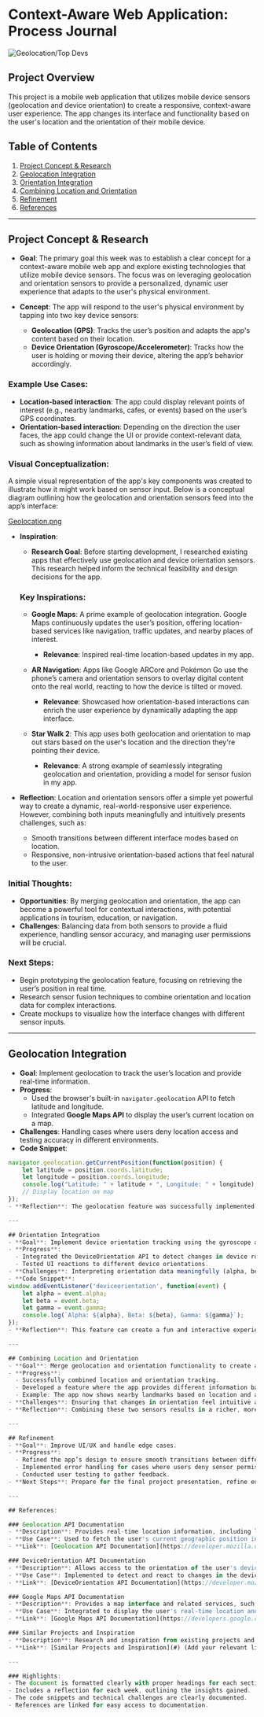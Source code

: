 # Context-Aware Web Application: Process Journal

<img src="https://topdevs.org//storage/pictures/0e/b5/0eb534c148ba1f84fdbb4ee629b90d57e2b603e89dd5e5403b8f0a45cf5cf624.5ff30c64.146ab620.jpeg" alt="Geolocation/Top Devs">

## Project Overview
This project is a mobile web application that utilizes mobile device sensors (geolocation and device orientation) to create a responsive, context-aware user experience. The app changes its interface and functionality based on the user's location and the orientation of their mobile device.

## Table of Contents
1. [Project Concept & Research](#project-concept--research)
2. [Geolocation Integration](#geolocation-integration)
3. [Orientation Integration](#orientation-integration)
4. [Combining Location and Orientation](#combining-location-and-orientation)
5. [Refinement](#refinement)
6. [References](#references)

---

## Project Concept & Research

- **Goal**: 
  The primary goal this week was to establish a clear concept for a context-aware mobile web app and explore existing technologies that utilize mobile device sensors. The focus was on leveraging geolocation and orientation sensors to provide a personalized, dynamic user experience that adapts to the user's physical environment.

- **Concept**: 
  The app will respond to the user's physical environment by tapping into two key device sensors:
  - **Geolocation (GPS)**: Tracks the user’s position and adapts the app's content based on their location.
  - **Device Orientation (Gyroscope/Accelerometer)**: Tracks how the user is holding or moving their device, altering the app’s behavior accordingly.

### Example Use Cases:
- **Location-based interaction**: The app could display relevant points of interest (e.g., nearby landmarks, cafes, or events) based on the user’s GPS coordinates.
- **Orientation-based interaction**: Depending on the direction the user faces, the app could change the UI or provide context-relevant data, such as showing information about landmarks in the user’s field of view.

### Visual Conceptualization:
A simple visual representation of the app's key components was created to illustrate how it might work based on sensor input. Below is a conceptual diagram outlining how the geolocation and orientation sensors feed into the app’s interface:

[Geolocation.png](https://postimg.cc/w1qSsFbh)

- **Inspiration**: 
  - **Research Goal**: Before starting development, I researched existing apps that effectively use geolocation and device orientation sensors. This research helped inform the technical feasibility and design decisions for the app.

  ### Key Inspirations:
  - **Google Maps**: A prime example of geolocation integration. Google Maps continuously updates the user’s position, offering location-based services like navigation, traffic updates, and nearby places of interest.  
    - **Relevance**: Inspired real-time location-based updates in my app.

  - **AR Navigation**: Apps like Google ARCore and Pokémon Go use the phone’s camera and orientation sensors to overlay digital content onto the real world, reacting to how the device is tilted or moved.  
    - **Relevance**: Showcased how orientation-based interactions can enrich the user experience by dynamically adapting the app interface.

  - **Star Walk 2**: This app uses both geolocation and orientation to map out stars based on the user's location and the direction they're pointing their device.  
    - **Relevance**: A strong example of seamlessly integrating geolocation and orientation, providing a model for sensor fusion in my app.

- **Reflection**: 
  Location and orientation sensors offer a simple yet powerful way to create a dynamic, real-world-responsive user experience. However, combining both inputs meaningfully and intuitively presents challenges, such as:
  - Smooth transitions between different interface modes based on location.
  - Responsive, non-intrusive orientation-based actions that feel natural to the user.

### Initial Thoughts:
- **Opportunities**: By merging geolocation and orientation, the app can become a powerful tool for contextual interactions, with potential applications in tourism, education, or navigation.
- **Challenges**: Balancing data from both sensors to provide a fluid experience, handling sensor accuracy, and managing user permissions will be crucial.

### Next Steps:
- Begin prototyping the geolocation feature, focusing on retrieving the user’s position in real time.
- Research sensor fusion techniques to combine orientation and location data for complex interactions.
- Create mockups to visualize how the interface changes with different sensor inputs.


---

## Geolocation Integration
- **Goal**: Implement geolocation to track the user’s location and provide real-time information.
- **Progress**: 
  - Used the browser's built-in `navigator.geolocation` API to fetch latitude and longitude.
  - Integrated **Google Maps API** to display the user’s current location on a map.
- **Challenges**: Handling cases where users deny location access and testing accuracy in different environments.
- **Code Snippet**:
```javascript
navigator.geolocation.getCurrentPosition(function(position) {
    let latitude = position.coords.latitude;
    let longitude = position.coords.longitude;
    console.log("Latitude: " + latitude + ", Longitude: " + longitude);
    // Display location on map
});
- **Reflection**: The geolocation feature was successfully implemented. Next, I plan to link this location data to real-time contextual information, such as nearby points of interest.

---

## Orientation Integration
- **Goal**: Implement device orientation tracking using the gyroscope and accelerometer.
- **Progress**: 
  - Integrated the DeviceOrientation API to detect changes in device rotation.
  - Tested UI reactions to different device orientations.
- **Challenges**: Interpreting orientation data meaningfully (alpha, beta, gamma values) and providing a smooth user experience.
- **Code Snippet**:
window.addEventListener('deviceorientation', function(event) {
    let alpha = event.alpha;
    let beta = event.beta;
    let gamma = event.gamma;
    console.log(`Alpha: ${alpha}, Beta: ${beta}, Gamma: ${gamma}`);
});
- **Reflection**: This feature can create a fun and interactive experience, such as changing the information displayed based on the direction the user is facing.

---

## Combining Location and Orientation
- **Goal**: Merge geolocation and orientation functionality to create a seamless user experience.
- **Progress**: 
  - Successfully combined location and orientation tracking.
  - Developed a feature where the app provides different information based on the user's location and device tilt.
  - Example: The app now shows nearby landmarks based on location and adjusts UI content based on the phone’s direction.
- **Challenges**: Ensuring that changes in orientation feel intuitive and not overwhelming, while handling location updates efficiently.
- **Reflection**: Combining these two sensors results in a richer, more immersive experience. Testing in different environments will be crucial for optimization.

---

## Refinement
- **Goal**: Improve UI/UX and handle edge cases.
- **Progress**: 
  - Refined the app’s design to ensure smooth transitions between different contexts (location changes and orientation shifts).
  - Implemented error handling for cases where users deny sensor permissions or move to areas with poor GPS signal.
  - Conducted user testing to gather feedback.
- **Next Steps**: Prepare for the final project presentation, refine edge cases, and ensure cross-browser compatibility.

---

## References:

### Geolocation API Documentation
- **Description**: Provides real-time location information, including latitude, longitude, altitude, and accuracy, from the user's device.
- **Use Case**: Used to fetch the user's current geographic position in the web app.
- **Link**: [Geolocation API Documentation](https://developer.mozilla.org/en-US/docs/Web/API/Geolocation_API)

### DeviceOrientation API Documentation
- **Description**: Allows access to the orientation of the user's device (alpha, beta, gamma values) relative to the Earth’s frame of reference.
- **Use Case**: Implemented to detect and react to changes in the device's rotation in the web app.
- **Link**: [DeviceOrientation API Documentation](https://developer.mozilla.org/en-US/docs/Web/API/DeviceOrientationEvent)

### Google Maps API Documentation
- **Description**: Provides a map interface and related services, such as displaying maps, routes, and points of interest.
- **Use Case**: Integrated to display the user's real-time location and provide contextual map data based on geolocation.
- **Link**: [Google Maps API Documentation](https://developers.google.com/maps/documentation)

### Similar Projects and Inspiration
- **Description**: Research and inspiration from existing projects and tools that leverage geolocation, orientation sensors, and context-aware web apps.
- **Link**: [Similar Projects and Inspiration](#) (Add your relevant links here)

---

### Highlights:
- The document is formatted clearly with proper headings for each section.
- Includes a reflection for each week, outlining the insights gained.
- The code snippets and technical challenges are clearly documented.
- References are linked for easy access to documentation.





